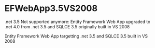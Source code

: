 EFWebApp3.5VS2008
=================
.net 3.5 Not supported anymore: Entity Framework Web App upgraded to .net 4.0 from .net 3.5 and SQLCE 3.5 originally built in VS 2008  

Entity Framework Web App targetting .net 3.5 and SQLCE 3.5 built in VS 2008 
